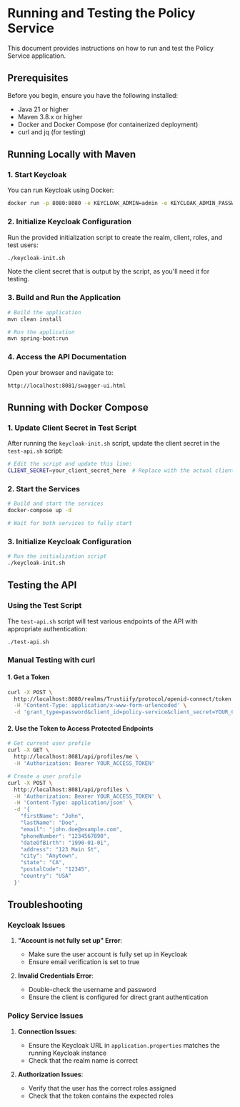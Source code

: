 # Running and Testing the Policy Service

This document provides instructions on how to run and test the Policy Service application.

## Prerequisites

Before you begin, ensure you have the following installed:
- Java 21 or higher
- Maven 3.8.x or higher
- Docker and Docker Compose (for containerized deployment)
- curl and jq (for testing)

## Running Locally with Maven

### 1. Start Keycloak

You can run Keycloak using Docker:

```bash
docker run -p 8080:8080 -e KEYCLOAK_ADMIN=admin -e KEYCLOAK_ADMIN_PASSWORD=admin quay.io/keycloak/keycloak:24.0.1 start-dev
```

### 2. Initialize Keycloak Configuration

Run the provided initialization script to create the realm, client, roles, and test users:

```bash
./keycloak-init.sh
```

Note the client secret that is output by the script, as you'll need it for testing.

### 3. Build and Run the Application

```bash
# Build the application
mvn clean install

# Run the application
mvn spring-boot:run
```

### 4. Access the API Documentation

Open your browser and navigate to:

```
http://localhost:8081/swagger-ui.html
```

## Running with Docker Compose

### 1. Update Client Secret in Test Script

After running the `keycloak-init.sh` script, update the client secret in the `test-api.sh` script:

```bash
# Edit the script and update this line:
CLIENT_SECRET=your_client_secret_here  # Replace with the actual client secret
```

### 2. Start the Services

```bash
# Build and start the services
docker-compose up -d

# Wait for both services to fully start
```

### 3. Initialize Keycloak Configuration

```bash
# Run the initialization script
./keycloak-init.sh
```

## Testing the API

### Using the Test Script

The `test-api.sh` script will test various endpoints of the API with appropriate authentication:

```bash
./test-api.sh
```

### Manual Testing with curl

#### 1. Get a Token

```bash
curl -X POST \
  http://localhost:8080/realms/Trustiify/protocol/openid-connect/token \
  -H 'Content-Type: application/x-www-form-urlencoded' \
  -d 'grant_type=password&client_id=policy-service&client_secret=YOUR_CLIENT_SECRET&username=testuser&password=testuser'
```

#### 2. Use the Token to Access Protected Endpoints

```bash
# Get current user profile
curl -X GET \
  http://localhost:8081/api/profiles/me \
  -H 'Authorization: Bearer YOUR_ACCESS_TOKEN'

# Create a user profile
curl -X POST \
  http://localhost:8081/api/profiles \
  -H 'Authorization: Bearer YOUR_ACCESS_TOKEN' \
  -H 'Content-Type: application/json' \
  -d '{
    "firstName": "John",
    "lastName": "Doe",
    "email": "john.doe@example.com",
    "phoneNumber": "1234567890",
    "dateOfBirth": "1990-01-01",
    "address": "123 Main St",
    "city": "Anytown",
    "state": "CA",
    "postalCode": "12345",
    "country": "USA"
  }'
```

## Troubleshooting

### Keycloak Issues

1. **"Account is not fully set up" Error**:
   - Make sure the user account is fully set up in Keycloak
   - Ensure email verification is set to true

2. **Invalid Credentials Error**:
   - Double-check the username and password
   - Ensure the client is configured for direct grant authentication

### Policy Service Issues

1. **Connection Issues**:
   - Ensure the Keycloak URL in `application.properties` matches the running Keycloak instance
   - Check that the realm name is correct

2. **Authorization Issues**:
   - Verify that the user has the correct roles assigned
   - Check that the token contains the expected roles
